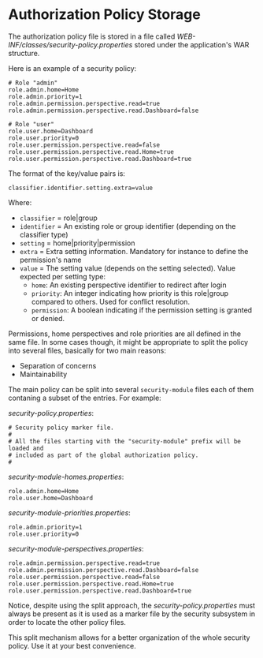 # Authorization Policy Storage

The authorization policy file is stored in a file called _WEB-INF/classes/security-policy.properties_ stored under the application's WAR structure.

Here is an example of a security policy:

```
# Role "admin"
role.admin.home=Home
role.admin.priority=1
role.admin.permission.perspective.read=true
role.admin.permission.perspective.read.Dashboard=false

# Role "user"
role.user.home=Dashboard
role.user.priority=0
role.user.permission.perspective.read=false
role.user.permission.perspective.read.Home=true
role.user.permission.perspective.read.Dashboard=true
```

The format of the key/value pairs is:

`classifier.identifier.setting.extra=value`

Where:

* `classifier` = role|group
* `identifier` = An existing role or group identifier (depending on the classifier type)
* `setting` = home|priority|permission
* `extra` = Extra setting information. Mandatory for instance to define the permission's name
* `value` = The setting value (depends on the setting selected). Value expected per setting type:
    * `home`: An existing perspective identifier to redirect after login
    * `priority`: An integer indicating how priority is this role|group compared to others. Used for conflict resolution.
    * `permission`: A boolean indicating if the permission setting is granted or denied.


Permissions, home perspectives and role priorities are all defined in the same file. In some cases though, it might be appropriate to split the policy into several files, basically for two main reasons:

* Separation of concerns
* Maintainability

The main policy can be split into several `security-module` files each of them contaning a subset of the entries. For example:

_security-policy.properties_:
```
# Security policy marker file.
#
# All the files starting with the "security-module" prefix will be loaded and
# included as part of the global authorization policy.
#
```
_security-module-homes.properties_:
```
role.admin.home=Home
role.user.home=Dashboard
```
_security-module-priorities.properties_:
```
role.admin.priority=1
role.user.priority=0
```
_security-module-perspectives.properties_:
```
role.admin.permission.perspective.read=true
role.admin.permission.perspective.read.Dashboard=false
role.user.permission.perspective.read=false
role.user.permission.perspective.read.Home=true
role.user.permission.perspective.read.Dashboard=true
```

Notice, despite using the split approach, the _security-policy.properties_ must always be present as it is used as a marker file by the security subsystem in order to locate the other policy files.

This split mechanism allows for a better organization of the whole security policy. Use it at your best convenience.

